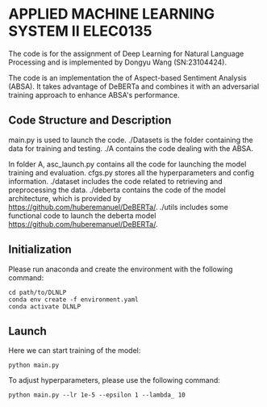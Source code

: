 # APPLIED MACHINE LEARNING SYSTEM II ELEC0135 

The code is for the assignment of Deep Learning for Natural Language Processing and is implemented by 
Dongyu Wang (SN:23104424). 

The code is an implementation the of Aspect-based Sentiment Analysis (ABSA). It takes advantage of DeBERTa and 
combines it with an adversarial training approach to enhance ABSA's performance. 


## Code Structure and Description
main.py is used to launch the code. ./Datasets is the folder containing the data for training and testing. 
./A contains the code dealing with the ABSA. 

In folder A, asc_launch.py contains all the code for launching the model training and evaluation. 
cfgs.py stores all the hyperparameters and config information. ./dataset includes the code related to retrieving and preprocessing the data. 
./deberta contains the code of the model architecture, which is provided by https://github.com/huberemanuel/DeBERTa/. 
./utils includes some functional code to launch the deberta model https://github.com/huberemanuel/DeBERTa/.
## Initialization

Please run anaconda and create the environment with the following command:
```
cd path/to/DLNLP
conda env create -f environment.yaml
conda activate DLNLP
```


## Launch
Here we can start training of the model:
```
python main.py 
```

To adjust hyperparameters, please use the following command:
```
python main.py --lr 1e-5 --epsilon 1 --lambda_ 10
```

